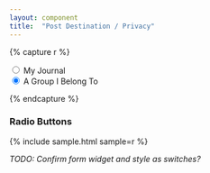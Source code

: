```yaml
---
layout: component
title:  "Post Destination / Privacy"
---
```


{% capture r %}
<form action="#">
  <div>
    <input type="radio" name="radios" value="a">
    <label>My Journal</label>
  </div>
  <div>
    <input type="radio" name="radios" value="b" checked="checked">
    <label>A Group I Belong To</label>
  </div>
</form>
{% endcapture %}

### Radio Buttons
{% include sample.html sample=r %}

_TODO: Confirm form widget and style as switches?_